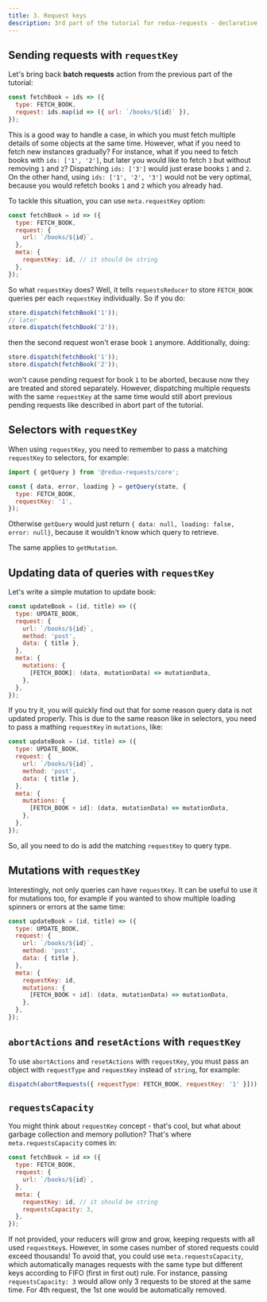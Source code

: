 ```yaml
---
title: 3. Request keys
description: 3rd part of the tutorial for redux-requests - declarative AJAX requests and automatic network state management for single-page applications
---
```


## Sending requests with `requestKey`

Let's bring back **batch requests** action from the previous part of the tutorial:

```js
const fetchBook = ids => ({
  type: FETCH_BOOK,
  request: ids.map(id => ({ url: `/books/${id}` }),
});
```

This is a good way to handle a case, in which you must fetch multiple details of
some objects at the same time. However, what if you need to fetch new instances gradually?
For instance, what if you need to fetch books with `ids: ['1', '2']`, but later you
would like to fetch `3` but without removing `1` and `2`? Dispatching `ids: ['3']`
would just erase books `1` and `2`. On the other hand, using `ids: ['1', '2', '3']`
would not be very optimal, because you would refetch books `1` and `2` which you
already had.

To tackle this situation, you can use `meta.requestKey` option:

```js
const fetchBook = id => ({
  type: FETCH_BOOK,
  request: {
    url: `/books/${id}`,
  },
  meta: {
    requestKey: id, // it should be string
  },
});
```

So what `requestKey` does? Well, it tells `requestsReducer` to store `FETCH_BOOK`
queries per each `requestKey` individually. So if you do:

```js
store.dispatch(fetchBook('1'));
// later
store.dispatch(fetchBook('2'));
```

then the second request won't erase book `1` anymore. Additionally, doing:

```js
store.dispatch(fetchBook('1'));
store.dispatch(fetchBook('2'));
```

won't cause pending request for book `1` to be aborted, because now they are treated and stored
separately. However, dispatching multiple requests with the same `requestKey` at
the same time would still abort previous pending requests like described in abort part of the tutorial.

## Selectors with `requestKey`

When using `requestKey`, you need to remember to pass a matching `requestKey`
to selectors, for example:

```js
import { getQuery } from '@redux-requests/core';

const { data, error, loading } = getQuery(state, {
  type: FETCH_BOOK,
  requestKey: '1',
});
```

Otherwise `getQuery` would just return `{ data: null, loading: false, error: null}`,
because it wouldn't know which query to retrieve.

The same applies to `getMutation`.

## Updating data of queries with `requestKey`

Let's write a simple mutation to update book:

```js
const updateBook = (id, title) => ({
  type: UPDATE_BOOK,
  request: {
    url: `/books/${id}`,
    method: 'post',
    data: { title },
  },
  meta: {
    mutations: {
      [FETCH_BOOK]: (data, mutationData) => mutationData,
    },
  },
});
```

If you try it, you will quickly find out that for some reason query data is not updated
properly. This is due to the same reason like in selectors, you need to pass a mathing
`requestKey` in `mutations`, like:

```js
const updateBook = (id, title) => ({
  type: UPDATE_BOOK,
  request: {
    url: `/books/${id}`,
    method: 'post',
    data: { title },
  },
  meta: {
    mutations: {
      [FETCH_BOOK + id]: (data, mutationData) => mutationData,
    },
  },
});
```

So, all you need to do is add the matching `requestKey` to query type.

## Mutations with `requestKey`

Interestingly, not only queries can have `requestKey`. It can be useful to use it
for mutations too, for example if you wanted to show multiple loading spinners
or errors at the same time:

```js
const updateBook = (id, title) => ({
  type: UPDATE_BOOK,
  request: {
    url: `/books/${id}`,
    method: 'post',
    data: { title },
  },
  meta: {
    requestKey: id,
    mutations: {
      [FETCH_BOOK + id]: (data, mutationData) => mutationData,
    },
  },
});
```

## `abortActions` and `resetActions` with `requestKey`

To use `abortActions` and `resetActions` with `requestKey`, you must pass an object
with `requestType` and `requestKey` instead of `string`, for example:

```js
dispatch(abortRequests({ requestType: FETCH_BOOK, requestKey: '1' }]));
```

## `requestsCapacity`

You might think about `requestKey` concept - that's cool, but what about garbage collection
and memory pollution? That's where `meta.requestsCapacity` comes in:

```js
const fetchBook = id => ({
  type: FETCH_BOOK,
  request: {
    url: `/books/${id}`,
  },
  meta: {
    requestKey: id, // it should be string
    requestsCapacity: 3,
  },
});
```

If not provided, your reducers will grow and grow, keeping requests with all used `requestKey`s.
However, in some cases number of stored requests could exceed thousands! To avoid that,
you could use `meta.requestsCapacity`, which automatically manages requests with the same
type but different keys according to FIFO (first in first out) rule. For instance,
passing `requestsCapacity: 3` would allow only 3 requests to be stored at the same time.
For 4th request, the 1st one would be automatically removed.
